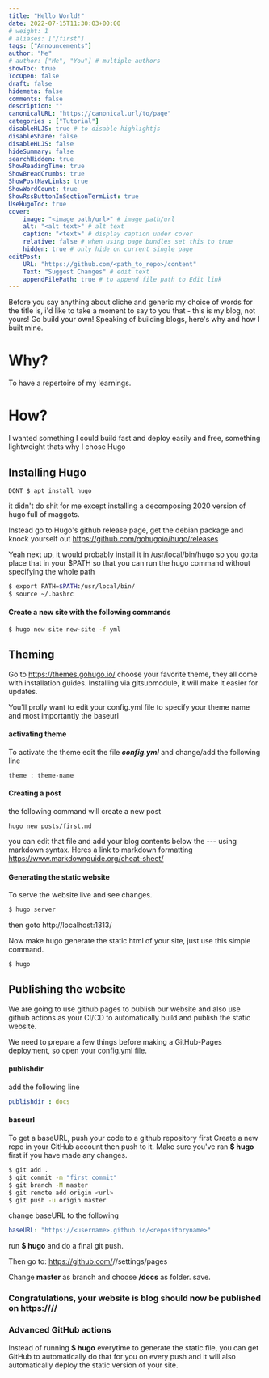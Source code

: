 ```yaml
---
title: "Hello World!"
date: 2022-07-15T11:30:03+00:00
# weight: 1
# aliases: ["/first"]
tags: ["Announcements"]
author: "Me"
# author: ["Me", "You"] # multiple authors
showToc: true
TocOpen: false
draft: false
hidemeta: false
comments: false
description: ""
canonicalURL: "https://canonical.url/to/page"
categories : ["Tutorial"]
disableHLJS: true # to disable highlightjs
disableShare: false
disableHLJS: false
hideSummary: false
searchHidden: true
ShowReadingTime: true
ShowBreadCrumbs: true
ShowPostNavLinks: true
ShowWordCount: true
ShowRssButtonInSectionTermList: true
UseHugoToc: true
cover:
    image: "<image path/url>" # image path/url
    alt: "<alt text>" # alt text
    caption: "<text>" # display caption under cover
    relative: false # when using page bundles set this to true
    hidden: true # only hide on current single page
editPost:
    URL: "https://github.com/<path_to_repo>/content"
    Text: "Suggest Changes" # edit text
    appendFilePath: true # to append file path to Edit link
---
```


Before you say anything about cliche and generic my choice of words for the title is, i'd like to take a moment to say to you that - this is my blog, not yours! Go build your own!
Speaking of building blogs, here's why and how I built mine.

# Why?
To have a repertoire of my learnings.   

# How?
I wanted something I could build fast and deploy easily and free, something lightweight thats why I chose Hugo

## Installing Hugo
```
DONT $ apt install hugo
```
it didn't do shit for me except installing a decomposing 2020 version of hugo full of maggots.

Instead go to Hugo's github release page, get the debian package and knock yourself out https://github.com/gohugoio/hugo/releases

Yeah next up, it would probably install it in /usr/local/bin/hugo
so you gotta place that in your $PATH so that you can run the hugo command without specifying the whole path

```bash
$ export PATH=$PATH:/usr/local/bin/
$ source ~/.bashrc
```

#### Create a new site with the following commands 
```bash
$ hugo new site new-site -f yml
```

## Theming
Go to https://themes.gohugo.io/ choose your favorite theme, they all come with installation guides. Installing via gitsubmodule, it will make it easier for updates.

You'll prolly want to edit your config.yml file to specify your theme name and most importantly the baseurl

#### activating theme
To activate the theme edit the file ***config.yml*** and change/add the following line

```hugo
theme : theme-name
```

#### Creating a post
the following command will create a new post
```
hugo new posts/first.md 
```
you can edit that file and add your blog contents below the **---** using markdown syntax. Heres a link to markdown formatting https://www.markdownguide.org/cheat-sheet/

#### Generating the static website

To serve the website live and see changes.
```bash
$ hugo server
```

then goto http://localhost:1313/

Now make hugo generate the static html of your site, just use this simple command.

```bash
$ hugo
```

## Publishing the website

We are going to use github pages to publish our website and also use github actions as your CI/CD to automatically build and publish the static website.

We need to prepare a few things before making a GitHub-Pages deployment, so open your config.yml file.

#### publishdir
add the following line
```yml
publishdir : docs
```
#### baseurl
To get a baseURL, push your code to a github repository first
Create a new repo in your GitHub account then push to it. Make sure you've ran **$ hugo** first if you have made any changes.
```bash
$ git add .
$ git commit -m "first commit"
$ git branch -M master
$ git remote add origin <url>
$ git push -u origin master
```

change baseURL to the following
```yml
baseURL: "https://<username>.github.io/<repositoryname>"
```
run **$ hugo** and do a final git push.

Then go to: https://github.com/<username>/<repositoryname>/settings/pages

Change **master** as branch and choose **/docs** as folder.
save.

### Congratulations, your website is blog should now be published on  https://<username>/<repositoryname>/

### Advanced GitHub actions
Instead of running **$ hugo** everytime to generate the static file, you can get GitHub to automatically do that for you on every push and it will also automatically deploy the static version of your site.


